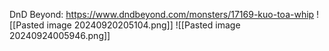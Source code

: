 DnD Beyond: https://www.dndbeyond.com/monsters/17169-kuo-toa-whip
![[Pasted image 20240920205104.png]]
![[Pasted image 20240924005946.png]]